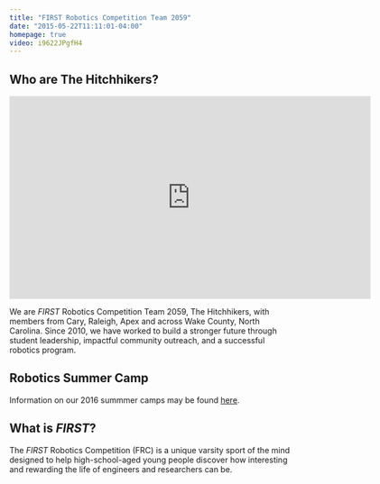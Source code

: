 ```yaml
---
title: "FIRST Robotics Competition Team 2059"
date: "2015-05-22T11:11:01-04:00"
homepage: true
video: i9622JPgfH4
---
```

Who are The Hitchhikers?
------------------------

<div class="video">
<iframe src="https://www.youtube.com/embed/i9622JPgfH4?wmode=opaque&amp;modestbranding=1&amp;rel=0&amp;showinfo=0&amp;autohide=1" height="360" width="640" allowfullscreen="" frameborder="0">
</iframe>
</div>

We are *FIRST* Robotics Competition Team 2059, The Hitchhikers, with members
from Cary, Raleigh, Apex and across Wake County, North Carolina. Since 2010, we
have worked to build a stronger future through student leadership, impactful
community outreach, and a successful robotics program.

Robotics Summer Camp
--------------------

Information on our 2016 summmer camps may be found
[here](/events/2016-summer-camp).

What is *FIRST*?
----------------

The *FIRST*  Robotics Competition (FRC) is a unique varsity sport of the mind
designed to help high-school-aged young people discover how interesting and
rewarding the life of engineers and researchers can be.
